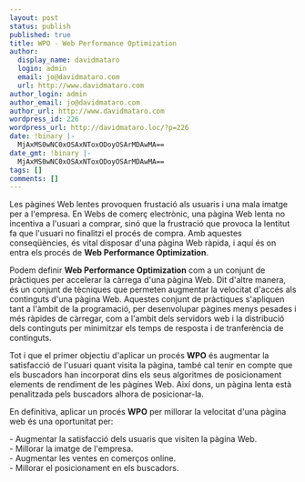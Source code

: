 ```yaml
---
layout: post
status: publish
published: true
title: WPO - Web Performance Optimization
author:
  display_name: davidmataro
  login: admin
  email: jo@davidmataro.com
  url: http://www.davidmataro.com
author_login: admin
author_email: jo@davidmataro.com
author_url: http://www.davidmataro.com
wordpress_id: 226
wordpress_url: http://davidmataro.loc/?p=226
date: !binary |-
  MjAxMS0wNC0xOSAxNToxODoyOSArMDAwMA==
date_gmt: !binary |-
  MjAxMS0wNC0xOSAxNToxODoyOSArMDAwMA==
tags: []
comments: []
---
```

<p>Les pàgines Web lentes provoquen frustació als usuaris i una mala imatge per a l'empresa. En Webs de comerç electrònic, una pàgina Web lenta no incentiva a l'usuari a comprar, sinó que la frustració que provoca la lentitut fa que l'usuari no finalitzi el procés de compra. Amb aquestes conseqüències, és vital disposar d'una pàgina Web ràpida, i aquí és on entra els procés de <strong>Web Performance Optimization</strong>.</p>
<p>Podem definir <strong>Web Performance Optimization</strong> com a un conjunt de pràctiques per accelerar la càrrega d'una pàgina Web. Dit d'altre manera, és un conjunt de tècniques que permeten augmentar la velocitat d'accés als continguts d'una pàgina Web.  Aquestes conjunt de pràctiques s'apliquen tant a l'àmbit de la programació, per desenvolupar pàgines menys pesades i més ràpides de càrregar, com a l'ambit dels servidors web i la distribució dels continguts per minimitzar els temps de resposta i de tranferència de continguts.</p>
<p>Tot i que el primer objectiu d'aplicar un procés <strong>WPO</strong> és augmentar la satisfacció de l'usuari quant visita la pàgina, també cal tenir en compte que els buscadors han incorporat dins els seus algoritmes de posicionament elements de rendiment de les pàgines Web. Així dons, un pàgina lenta  està penalitzada pels buscadors alhora de posicionar-la.</p>
<p>En definitiva, aplicar un procés <strong>WPO</strong> per millorar la velocitat d'una pàgina web és una oportunitat per:</p>
<p>- Augmentar la satisfacció dels usuaris que visiten la pàgina Web.<br />
- Millorar la imatge de l'empresa.<br />
- Augmentar les ventes en comerços online.<br />
- Millorar el posicionament en els buscadors.</p>
